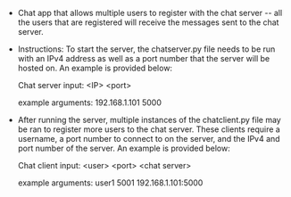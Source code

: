 - Chat app that allows multiple users to register with the chat server -- all the users that are registered will receive the messages sent to the chat server.




- Instructions: To start the server, the chatserver.py file needs to be run with an IPv4 address as well as a port number that the server will be hosted on. An example is provided below:



    Chat server input: \<IP> \<port>
    
    example arguments: 192.168.1.101 5000
 
 
 
- After running the server, multiple instances of the chatclient.py file may be ran to register more users to the chat server. These clients require a username, a port number to connect to on the server, and the IPv4 and port number of the server. An example is provided below:
  
  
  
  
    Chat client input: \<user> \<port> \<chat server>
    
    example arguments: user1 5001 192.168.1.101:5000
